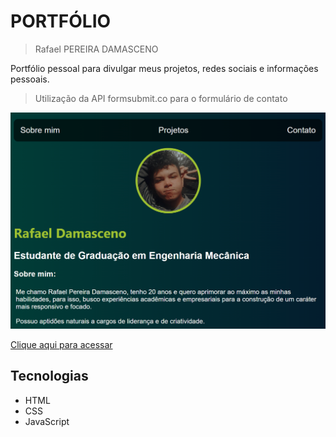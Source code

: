 # PORTFÓLIO 
> Rafael PEREIRA DAMASCENO 

Portfólio pessoal para divulgar meus projetos, redes sociais e informações pessoais. 

>Utilização da API formsubmit.co para o formulário de contato

![Preview](./.github/PPreview.png)

[Clique aqui para acessar](https://rafael-damasceno.github.io/Portf-lio/)

## Tecnologias

- HTML
- CSS
- JavaScript
